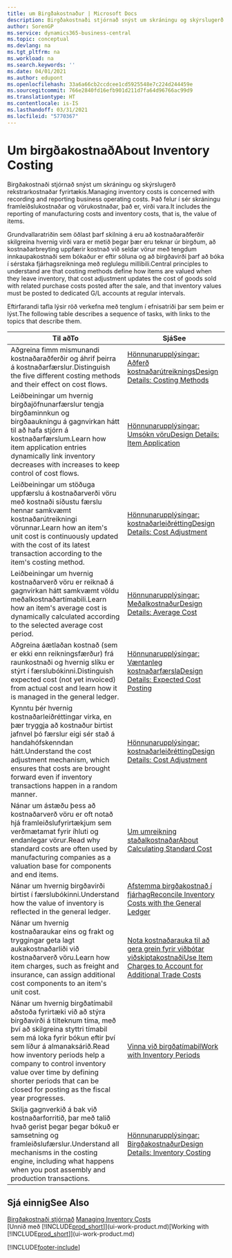 ```yaml
---
title: um Birgðakostnaður | Microsoft Docs
description: Birgðakostnaði stjórnað snýst um skráningu og skýrslugerð rekstrarkostnaðar fyrirtækis. Það felur í sér skráningu framleiðslukostnaðar og vörukostnaðar, það er, virði vara.
author: SorenGP
ms.service: dynamics365-business-central
ms.topic: conceptual
ms.devlang: na
ms.tgt_pltfrm: na
ms.workload: na
ms.search.keywords: ''
ms.date: 04/01/2021
ms.author: edupont
ms.openlocfilehash: 33a6a66cb2ccdcee1cd5925548e7c224d244459e
ms.sourcegitcommit: 766e2840fd16efb901d211d7fa64d96766ac99d9
ms.translationtype: HT
ms.contentlocale: is-IS
ms.lasthandoff: 03/31/2021
ms.locfileid: "5770367"
---
```

# <a name="about-inventory-costing"></a><span data-ttu-id="47ea5-104">Um birgðakostnað</span><span class="sxs-lookup"><span data-stu-id="47ea5-104">About Inventory Costing</span></span>
<span data-ttu-id="47ea5-105">Birgðakostnaði stjórnað snýst um skráningu og skýrslugerð rekstrarkostnaðar fyrirtækis.</span><span class="sxs-lookup"><span data-stu-id="47ea5-105">Managing inventory costs is concerned with recording and reporting business operating costs.</span></span> <span data-ttu-id="47ea5-106">Það felur í sér skráningu framleiðslukostnaðar og vörukostnaðar, það er, virði vara.</span><span class="sxs-lookup"><span data-stu-id="47ea5-106">It includes the reporting of manufacturing costs and inventory costs, that is, the value of items.</span></span>  

 <span data-ttu-id="47ea5-107">Grundvallaratriðin sem öðlast þarf skilning á eru að kostnaðaraðferðir skilgreina hvernig virði vara er metið þegar þær eru teknar úr birgðum, að kostnaðarbreyting uppfærir kostnað við seldar vörur með tengdum innkaupakostnaði sem bókaður er eftir söluna og að birgðavirði þarf að bóka í sérstaka fjárhagsreikninga með reglulegu millibili.</span><span class="sxs-lookup"><span data-stu-id="47ea5-107">Central principles to understand are that costing methods define how items are valued when they leave inventory, that cost adjustment updates the cost of goods sold with related purchase costs posted after the sale, and that inventory values must be posted to dedicated G/L accounts at regular intervals.</span></span>  

 <span data-ttu-id="47ea5-108">Eftirfarandi tafla lýsir röð verkefna með tenglum í efnisatriði þar sem þeim er lýst.</span><span class="sxs-lookup"><span data-stu-id="47ea5-108">The following table describes a sequence of tasks, with links to the topics that describe them.</span></span>   

|<span data-ttu-id="47ea5-109">**Til að**</span><span class="sxs-lookup"><span data-stu-id="47ea5-109">**To**</span></span>|<span data-ttu-id="47ea5-110">**Sjá**</span><span class="sxs-lookup"><span data-stu-id="47ea5-110">**See**</span></span>|  
|------------|-------------|  
|<span data-ttu-id="47ea5-111">Aðgreina fimm mismunandi kostnaðaraðferðir og áhrif þeirra á kostnaðarfærslur.</span><span class="sxs-lookup"><span data-stu-id="47ea5-111">Distinguish the five different costing methods and their effect on cost flows.</span></span>|[<span data-ttu-id="47ea5-112">Hönnunarupplýsingar: Aðferð kostnaðarútreiknings</span><span class="sxs-lookup"><span data-stu-id="47ea5-112">Design Details: Costing Methods</span></span>](design-details-costing-methods.md)|  
|<span data-ttu-id="47ea5-113">Leiðbeiningar um hvernig birgðajöfnunarfærslur tengja birgðaminnkun og birgðaaukningu á gagnvirkan hátt til að hafa stjórn á kostnaðarfærslum.</span><span class="sxs-lookup"><span data-stu-id="47ea5-113">Learn how item application entries dynamically link inventory decreases with increases to keep control of cost flows.</span></span>|[<span data-ttu-id="47ea5-114">Hönnunarupplýsingar: Umsókn vöru</span><span class="sxs-lookup"><span data-stu-id="47ea5-114">Design Details: Item Application</span></span>](design-details-item-application.md)|  
|<span data-ttu-id="47ea5-115">Leiðbeiningar um stöðuga uppfærslu á kostnaðarverði vöru með kostnaði síðustu færslu hennar samkvæmt kostnaðarútreikningi vörunnar.</span><span class="sxs-lookup"><span data-stu-id="47ea5-115">Learn how an item's unit cost is continuously updated with the cost of its latest transaction according to the item's costing method.</span></span>|[<span data-ttu-id="47ea5-116">Hönnunarupplýsingar: kostnaðarleiðrétting</span><span class="sxs-lookup"><span data-stu-id="47ea5-116">Design Details: Cost Adjustment</span></span>](design-details-cost-adjustment.md)|  
|<span data-ttu-id="47ea5-117">Leiðbeiningar um hvernig kostnaðarverð vöru er reiknað á gagnvirkan hátt samkvæmt völdu meðalkostnaðartímabili.</span><span class="sxs-lookup"><span data-stu-id="47ea5-117">Learn how an item's average cost is dynamically calculated according to the selected average cost period.</span></span>|[<span data-ttu-id="47ea5-118">Hönnunarupplýsingar: Meðalkostnaður</span><span class="sxs-lookup"><span data-stu-id="47ea5-118">Design Details: Average Cost</span></span>](design-details-average-cost.md)|  
|<span data-ttu-id="47ea5-119">Aðgreina áætlaðan kostnað (sem er ekki enn reikningsfærður) frá raunkostnaði og hvernig slíku er stýrt í færslubókinni.</span><span class="sxs-lookup"><span data-stu-id="47ea5-119">Distinguish expected cost (not yet invoiced) from actual cost and learn how it is managed in the general ledger.</span></span>|[<span data-ttu-id="47ea5-120">Hönnunarupplýsingar: Væntanleg kostnaðarfærsla</span><span class="sxs-lookup"><span data-stu-id="47ea5-120">Design Details: Expected Cost Posting</span></span>](design-details-expected-cost-posting.md)|  
|<span data-ttu-id="47ea5-121">Kynntu þér hvernig kostnaðarleiðréttingar virka, en þær tryggja að kostnaður birtist jafnvel þó færslur eigi sér stað á handahófskenndan hátt.</span><span class="sxs-lookup"><span data-stu-id="47ea5-121">Understand the cost adjustment mechanism, which ensures that costs are brought forward even if inventory transactions happen in a random manner.</span></span>|[<span data-ttu-id="47ea5-122">Hönnunarupplýsingar: kostnaðarleiðrétting</span><span class="sxs-lookup"><span data-stu-id="47ea5-122">Design Details: Cost Adjustment</span></span>](design-details-cost-adjustment.md)|  
|<span data-ttu-id="47ea5-123">Nánar um ástæðu þess að kostnaðarverð vöru er oft notað hjá framleiðslufyrirtækjum sem verðmætamat fyrir íhluti og endanlegar vörur.</span><span class="sxs-lookup"><span data-stu-id="47ea5-123">Read why standard costs are often used by manufacturing companies as a valuation base for components and end items.</span></span>|[<span data-ttu-id="47ea5-124">Um umreikning staðalkostnaðar</span><span class="sxs-lookup"><span data-stu-id="47ea5-124">About Calculating Standard Cost</span></span>](finance-about-calculating-standard-cost.md)|  
|<span data-ttu-id="47ea5-125">Nánar um hvernig birgðavirði birtist í færslubókinni.</span><span class="sxs-lookup"><span data-stu-id="47ea5-125">Understand how the value of inventory is reflected in the general ledger.</span></span>|[<span data-ttu-id="47ea5-126">Afstemma birgðakostnað í fjárhag</span><span class="sxs-lookup"><span data-stu-id="47ea5-126">Reconcile Inventory Costs with the General Ledger</span></span>](finance-how-to-post-inventory-costs-to-the-general-ledger.md)|  
|<span data-ttu-id="47ea5-127">Nánar um hvernig kostnaðaraukar eins og frakt og tryggingar geta lagt aukakostnaðarliði við kostnaðarverð vöru.</span><span class="sxs-lookup"><span data-stu-id="47ea5-127">Learn how item charges, such as freight and insurance, can assign additional cost components to an item's unit cost.</span></span>|[<span data-ttu-id="47ea5-128">Nota kostnaðarauka til að gera grein fyrir viðbótar viðskiptakostnaði</span><span class="sxs-lookup"><span data-stu-id="47ea5-128">Use Item Charges to Account for Additional Trade Costs</span></span>](payables-how-assign-item-charges.md)|  
|<span data-ttu-id="47ea5-129">Nánar um hvernig birgðatímabil aðstoða fyrirtæki við að stýra birgðavirði á tilteknum tíma, með því að skilgreina styttri tímabil sem má loka fyrir bókun eftir því sem líður á almanaksárið.</span><span class="sxs-lookup"><span data-stu-id="47ea5-129">Read how inventory periods help a company to control inventory value over time by defining shorter periods that can be closed for posting as the fiscal year progresses.</span></span>|[<span data-ttu-id="47ea5-130">Vinna við birgðatímabil</span><span class="sxs-lookup"><span data-stu-id="47ea5-130">Work with Inventory Periods</span></span>](finance-how-to-work-with-inventory-periods.md)|  
|<span data-ttu-id="47ea5-131">Skilja gagnverkið á bak við kostnaðarforritið, þar með talið hvað gerist þegar þegar bókuð er samsetning og framleiðslufærslur.</span><span class="sxs-lookup"><span data-stu-id="47ea5-131">Understand all mechanisms in the costing engine, including what happens when you post assembly and production transactions.</span></span>|[<span data-ttu-id="47ea5-132">Hönnunarupplýsingar: Birgðakostnaður</span><span class="sxs-lookup"><span data-stu-id="47ea5-132">Design Details: Inventory Costing</span></span>](design-details-inventory-costing.md)|  

## <a name="see-also"></a><span data-ttu-id="47ea5-133">Sjá einnig</span><span class="sxs-lookup"><span data-stu-id="47ea5-133">See Also</span></span>
<span data-ttu-id="47ea5-134">[Birgðakostnaði stjórnað](finance-manage-inventory-costs.md)  </span><span class="sxs-lookup"><span data-stu-id="47ea5-134">[Managing Inventory Costs](finance-manage-inventory-costs.md)  </span></span>  
<span data-ttu-id="47ea5-135">[Unnið með [!INCLUDE[prod_short](includes/prod_short.md)]](ui-work-product.md)</span><span class="sxs-lookup"><span data-stu-id="47ea5-135">[Working with [!INCLUDE[prod_short](includes/prod_short.md)]](ui-work-product.md)</span></span>


[!INCLUDE[footer-include](includes/footer-banner.md)]